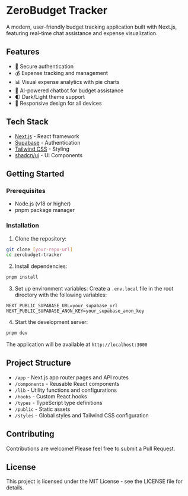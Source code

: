 # ZeroBudget Tracker

A modern, user-friendly budget tracking application built with Next.js, featuring real-time chat assistance and expense visualization.

## Features

- 🔐 Secure authentication
- 💰 Expense tracking and management
- 📊 Visual expense analytics with pie charts
- 🤖 AI-powered chatbot for budget assistance
- 🌓 Dark/Light theme support
- 📱 Responsive design for all devices

## Tech Stack

- [Next.js](https://nextjs.org/) - React framework
- [Supabase](https://supabase.com/) - Authentication
- [Tailwind CSS](https://tailwindcss.com/) - Styling
- [shadcn/ui](https://ui.shadcn.com/) - UI Components

## Getting Started

### Prerequisites

- Node.js (v18 or higher)
- pnpm package manager

### Installation

1. Clone the repository:
```bash
git clone [your-repo-url]
cd zerobudget-tracker
```

2. Install dependencies:
```bash
pnpm install
```

3. Set up environment variables:
Create a `.env.local` file in the root directory with the following variables:
```
NEXT_PUBLIC_SUPABASE_URL=your_supabase_url
NEXT_PUBLIC_SUPABASE_ANON_KEY=your_supabase_anon_key
```

4. Start the development server:
```bash
pnpm dev
```

The application will be available at `http://localhost:3000`

## Project Structure

- `/app` - Next.js app router pages and API routes
- `/components` - Reusable React components
- `/lib` - Utility functions and configurations
- `/hooks` - Custom React hooks
- `/types` - TypeScript type definitions
- `/public` - Static assets
- `/styles` - Global styles and Tailwind CSS configuration

## Contributing

Contributions are welcome! Please feel free to submit a Pull Request.

## License

This project is licensed under the MIT License - see the LICENSE file for details. 